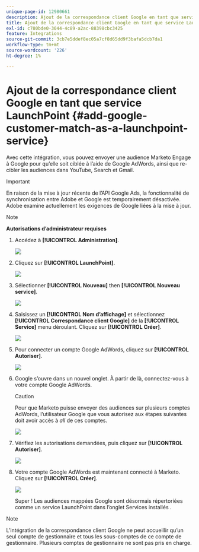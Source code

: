 ```yaml
---
unique-page-id: 12980661
description: Ajout de la correspondance client Google en tant que service LaunchPoint - Documents Marketo - Documentation du produit
title: Ajout de la correspondance client Google en tant que service LaunchPoint
exl-id: c780bde0-3044-4c89-a2ac-88398cbc3425
feature: Integrations
source-git-commit: 3cb7e5ddef8ec05a7cf8d65dd9f3bafa5dcb7da1
workflow-type: tm+mt
source-wordcount: '226'
ht-degree: 1%

---
```


# Ajout de la correspondance client Google en tant que service LaunchPoint {#add-google-customer-match-as-a-launchpoint-service}

Avec cette intégration, vous pouvez envoyer une audience Marketo Engage à Google pour qu’elle soit ciblée à l’aide de Google AdWords, ainsi que re-cibler les audiences dans YouTube, Search et Gmail.

>[!IMPORTANT]
>
>En raison de la mise à jour récente de l’API Google Ads, la fonctionnalité de synchronisation entre Adobe et Google est temporairement désactivée.  Adobe examine actuellement les exigences de Google liées à la mise à jour.

>[!NOTE]
>
>**Autorisations d’administrateur requises**

1. Accédez à **[!UICONTROL Administration]**.

   ![](assets/admin.png)

1. Cliquez sur **[!UICONTROL LaunchPoint]**.

   ![](assets/image2014-12-5-14-3a35-3a27.png)

1. Sélectionner **[!UICONTROL Nouveau]** then **[!UICONTROL Nouveau service]**.

   ![](assets/image2014-12-5-14-3a37-3a33.png)

1. Saisissez un **[!UICONTROL Nom d’affichage]** et sélectionnez **[!UICONTROL Correspondance client Google]** de la **[!UICONTROL Service]** menu déroulant. Cliquez sur **[!UICONTROL Créer]**.

   ![](assets/chooseservice.png)

1. Pour connecter un compte Google AdWords, cliquez sur **[!UICONTROL Autoriser]**.

   ![](assets/authorizeaccount-1.png)

1. Google s’ouvre dans un nouvel onglet. À partir de là, connectez-vous à votre compte Google AdWords.

   >[!CAUTION]
   >
   >Pour que Marketo puisse envoyer des audiences sur plusieurs comptes AdWords, l’utilisateur Google que vous autorisez aux étapes suivantes doit avoir accès à _all_ de ces comptes.

   ![](assets/chooseaccount.png)

1. Vérifiez les autorisations demandées, puis cliquez sur **[!UICONTROL Autoriser]**.

   ![](assets/reviewpermissions.png)

1. Votre compte Google AdWords est maintenant connecté à Marketo. Cliquez sur **[!UICONTROL Créer]**.

   ![](assets/authorizesuccess.png)

   Super ! Les audiences mappées Google sont désormais répertoriées comme un service LaunchPoint dans l’onglet Services installés .

>[!NOTE]
>
>L’intégration de la correspondance client Google ne peut accueillir qu’un seul compte de gestionnaire et tous les sous-comptes de ce compte de gestionnaire. Plusieurs comptes de gestionnaire ne sont pas pris en charge.
